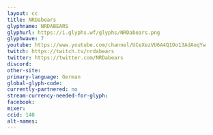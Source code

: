 ```yaml
---
layout: cc
title: NRDabears
glyphname: NRDABEARS
glyphurl: https://i.glyphs.wf/glyphs/NRDabears.png
glyphwave: 7
youtube: https://www.youtube.com/channel/UCeXezVU6A4Q1Oo13AdAoqYw
twitch: https://twitch.tv/nrdabears
twitter: https://twitter.com/NRDabears
discord:
other-site:
primary-language: German
global-glyph-code:
currently-partnered: no
stream-currency-needed-for-glyph:
facebook:
mixer:
ccid: 140
alt-names:
---
```

